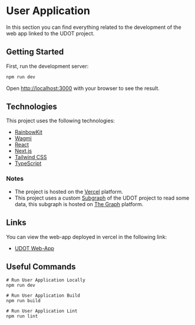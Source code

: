 # User Application

In this section you can find everything related to the development of the web app linked to the UDOT project.

## Getting Started

First, run the development server:

```bash
npm run dev
```

Open [http://localhost:3000](http://localhost:3000) with your browser to see the result.

## Technologies

This project uses the following technologies:
- [RainbowKit](https://rainbowkit.com)
- [Wagmi](https://wagmi.sh)
- [React](https://react.dev/)
- [Next.js](https://nextjs.org/docs)
- [Tailwind CSS](https://tailwindcss.com/docs)
- [TypeScript](https://www.typescriptlang.org/docs)

### Notes

- The project is hosted on the [Vercel](https://vercel.com/docs) platform.
- This project uses a custom [Subgraph](https://github.com/Ljrr3045/web3-udo-subgraphs) of the UDOT project to read some data, this subgraph is hosted on [The Graph](https://thegraph.com/docs/en/) platform.

## Links

You can view the web-app deployed in vercel in the following link:
* [UDOT Web-App](https://udot-project.vercel.app/)

## Useful Commands

```
# Run User Application Locally
npm run dev

# Run User Application Build
npm run build

# Run User Application Lint
npm run lint
```
